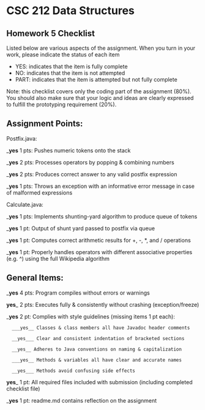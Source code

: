 # CSC 212 Data Structures
## Homework 5 Checklist

Listed below are various aspects of the assignment.  When you turn in
your work, please indicate the status of each item

- YES: indicates that the item is fully complete
- NO: indicates that the item is not attempted
- PART: indicates that the item is attempted but not fully complete

Note: this checklist covers only the coding part of the assignment (80%).
You should also make sure that your logic and ideas are clearly expressed to fulfill the prototyping requirement (20%).

## Assignment Points:

Postfix.java:

___yes__ 1 pts: Pushes numeric tokens onto the stack

___yes__ 2 pts: Processes operators by popping & combining numbers

___yes__ 2 pts: Produces correct answer to any valid postfix expression

___yes__ 1 pts: Throws an exception with an informative error message in case of malformed expressions


Calculate.java:

___yes__ 1 pts: Implements shunting-yard algorithm to produce queue of tokens

___yes__ 1 pt: Output of shunt yard passed to postfix via queue

___yes__ 1 pt: Computes correct arithmetic results for +, -, *, and / operations

___yes__ 1 pt: Properly handles operators with different associative properties (e.g. ^) using the full Wikipedia algorithm



## General Items:

___yes__ 4 pts: Program compiles without errors or warnings

__yes___ 2 pts: Executes fully & consistently without crashing (exception/freeze)

___yes__ 2 pt: Complies with style guidelines (missing items 1 pt each):

      ___yes__ Classes & class members all have Javadoc header comments

      __yes___ Clear and consistent indentation of bracketed sections

      __yes__ Adheres to Java conventions on naming & capitalization

      ___yes__ Methods & variables all have clear and accurate names

      __yes___ Methods avoid confusing side effects

__yes___ 1 pt: All required files included with submission (including completed checklist file)

___yes__ 1 pt: readme.md contains reflection on the assignment
